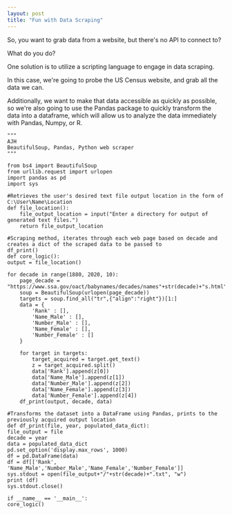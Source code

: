 ```yaml
---
layout: post
title: "Fun with Data Scraping"
---
```


So, you want to grab data from a website, but there's no API to connect to?

What do you do?

One solution is to utilize a scripting language to engage in data scraping.

In this case, we're going to probe the US Census website, and grab all the data we can.

Additionally, we want to make that data accessible as quickly as possible, so we're also going
to use the Pandas package to quickly transform the data into a dataframe, which will allow us to 
analyze the data immediately with Pandas, Numpy, or R. 


    """
    AJH
    BeautifulSoup, Pandas, Python web scraper
    """

    from bs4 import BeautifulSoup
    from urllib.request import urlopen
    import pandas as pd
    import sys

    #Retrieves the user's desired text file output location in the form of C:\User\Name\Location
    def file_location():
        file_output_location = input("Enter a directory for output of generated text files.")
        return file_output_location

    #Scraping method, iterates through each web page based on decade and creates a dict of the scraped data to be passed to                 
    df_print()
    def core_logic():
    output = file_location()

    for decade in range(1880, 2020, 10):
        page_decade = "https://www.ssa.gov/oact/babynames/decades/names"+str(decade)+"s.html"
        soup = BeautifulSoup(urlopen(page_decade))
        targets = soup.find_all("tr",{"align":"right"})[1:]
        data = {
            'Rank' : [],
            'Name_Male' : [],
            'Number_Male' : [],
            'Name_Female' : [],
            'Number_Female' : []
        }

        for target in targets:
            target_acquired = target.get_text()
            z = target_acquired.split()
            data['Rank'].append(z[0])
            data['Name_Male'].append(z[1])
            data['Number_Male'].append(z[2])
            data['Name_Female'].append(z[3])
            data['Number_Female'].append(z[4])
        df_print(output, decade, data)

    #Transforms the dataset into a DataFrame using Pandas, prints to the previously acquired output location        
    def df_print(file, year, populated_data_dict):
    file_output = file
    decade = year
    data = populated_data_dict
    pd.set_option('display.max_rows', 1000)
    df = pd.DataFrame(data)
    df = df[['Rank', 'Name_Male','Number_Male','Name_Female','Number_Female']]
    sys.stdout = open(file_output+"/"+str(decade)+".txt", "w")
    print (df)
    sys.stdout.close()

    if __name__ == '__main__':
    core_logic()
